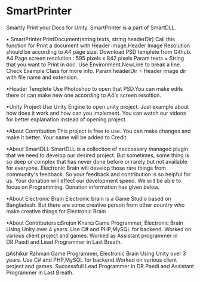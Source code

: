 # SmartPrinter

Smartly Print your Docs for Unity. SmartPrinter is a part of SmartDLL. 

• SmartPrinter.PrintDocument(string texts, string headerDir)
Call this function for Print a document with Header image.Header Image Resolution should be according to A4 page size. Download PSD templete from Github. A4 Page screen resolution : 595 pixels x 842 pixels 
Param texts = String that you want to Print in doc. Use Environment.NewLine to break a line. Check Example Class for more info.
Param headerDir = Header image dir with file name and extension.

•Header Templete 
Use Photoshop to open that PSD.You can make edits there or can make new one according to A4's screen resoltion. 

•Unity Project
Use Unity Engine to open unity project. Just example about how does it work and how can you implement. You can watch our videos for better explanation instead of opening project. 

•About Contribution 
This project is free to use. You can make changes and make it better. Your name will be added to Credit. 

•About SmartDLL 
SmartDLL is a collection of neccessary managed plugin that we need to develop our desired project. But sometimes, some thing is so deep or complex that has never done before or rarely but not available for everyone. 
Electronic Brain will develop those rare things from community's feedback. So your feedback and contribution is so helpful for us. Your donation will effect our development speed. We will be able to focus on Programming. Donation information has given below. 

•About Electronic Brain 
Electronic brain is a Game Studio based on Bangladesh. But there are some creative person from other country who make creative things for Electronic Brain 

•About Contributors 
 ◘Srejon Khan◘
 Game Programmer, Electronic Brain 
 Using Unity over 4 years. Use C# and PHP,MySQL for backend. Worked on various client project and games. Worked as Assistant programmer in   DR.Paedi and Lead Programmer in Last Breath.  

 ◘Ashikur Rahman 
 Game Programmer, Electronic Brain 
 Using Unity over 3 years. Use C# and PHP,MySQL for backend.Worked on various client project and games. Successfull Lead Programmer in   DR.Paedi and Assistant Programmer in Last Breath.  

